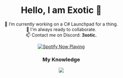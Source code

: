 <h1 align="center">Hello, I am Exotic 👋</h1>

<p align="center">
  🔭 I’m currently working on a C# Launchpad for a thing.<br>
  👯 I'm always ready to collaborate.<br>
  📫 Contact me on Discord: <strong>3xotic.</strong>
</p>

<p align="center">
  <a href="https://spotify-github-profile.vercel.app/api/view?uid=bt6nhpmbd0iteorc3qyzs67mp&redirect=true">
    <img src="https://spotify-github-profile.vercel.app/api/view?uid=bt6nhpmbd0iteorc3qyzs67mp&cover_image=true&theme=default&show_offline=true&background_color=212121&interchange=true&bar_color=0ceda2&bar_color_cover=false" alt="Spotify Now Playing" />
  </a>
</p>

<h3 align="center">My Knowledge</h3>

<p align="center">
  <a href="https://skillicons.dev">
    <img src="https://skillicons.dev/icons?i=python,cs,html,css,ts,react,git,unreal,gamemakerstudio" />
  </a>
</p>
